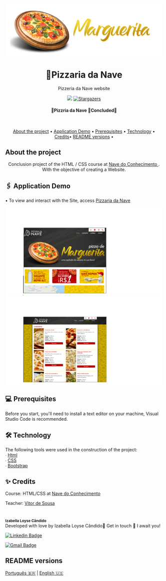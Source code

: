 <p align="center">
<img src="./ASSETS/slides1.png" width="500">
</p>


<h1 align="center" > 🍕Pizzaria da Nave</h1>

<p align="center">Pizzeria da Nave website</p>

<p align="center">
<img src="https://img.shields.io/static/v1?label=Site&message=PizzariadaNave&color=efca11&style=for-the-badge&logo=ghost">


<a href="https://github.com/IzabellaLoyse/Site-Pizzaria-Nave/stargazers">
<img alt="Stargazers" src="https://img.shields.io/github/stars/IzabellaLoyse/README.md?style=social">
  </a>
</p>

<h4 align="center">
🍕Pizzria da Nave 🍕Concluded📌
</h4>

<br>
<p align="center">
 <a href="#sobre">About the project</a> •
 <a href="#aplicacao"> Application Demo</a> • 
 <a href="#requesitos"> Prerequisites</a> • 
 <a href="#tecnologias">Technology</a> • 
 <a href="#creditos">Credits</a>• 
 <a href="#versoes">README versions</a> • 



<h2 id="sobre"> About the project </h2>
<p align="center">
Conclusion project of the HTML / CSS course at <a href="https://navedoconhecimento.rio/"> Nave do Conhecimento </a>. With the objective of creating a Website.
</p>

<h2 id="aplicacao">🖇️ Application Demo</h2>

• To view and interact with the Site, access <a href="https://pizzaria-nave.vercel.app/Index.html">Pizzaria da Nave </a>
<p align="center">
<img src="./ASSETS/Pizzaplace.png" width="500">
<img src="./ASSETS/Cardapio.png" width=500>

<h2  id="requesitos">💻 Prerequisites</h2>
<p>
Before you start, you'll need to install a text editor on your machine,
Visual Studio Code is recommended.
</p>

<h2 id="tecnologias">  🛠 Technology</h2>
<p>
	The following tools were used in the construction of the project:<br>
∙	<a href="#">Html</a> <br>
∙	<a href="#">CSS</a> <br>
∙	<a href="https://getbootstrap.com/">Bootstrap</a> <br>

<h2 id="creditos">✨ Credits</h2>
<p>
Course: HTML/CSS at <a href="https://navedoconhecimento.rio/"> Nave do Conhecimento </a><br>

Teacher: <a href="https://github.com/vitordesousa">Vitor de Sousa </a><br>
<br>
<img style="border-radius: 50%;" src="https://avatars0.githubusercontent.com/u/68293229?s=400&u=53bb8758c240bbb4bf029af8299d4c047e7a4288&v=4" width="100px;" alt=""/>
 <br />
 <sub><b>Izabella Loyse Cândido</b></sub> <br>
 Developed with love by Izabella Loyse Cândido💙
 Get in touch 📝 I await you!
 <br>

</p>

[![Linkedin Badge](https://img.shields.io/badge/-IzabellaLoyseCandido-blue?style=flat-square&logo=Linkedin&logoColor=white&link=https://www.linkedin.com/in/izabella-loyse-candido//)](https://www.linkedin.com/in/izabella-loyse-candido/) 

[![Gmail Badge](https://img.shields.io/badge/-izabellaloyse13@gmail.com-c14438?style=flat-square&logo=Gmail&logoColor=white&link=mailto:izabellaloyse13@gmail.com)](mailto:izabellaloyse13@gmail.com)

<h2 id="versoes">README versions</h2>
<p>
<a href="https://github.com/IzabellaLoyse/Pizzaria-Nave/blob/master/README.md">Português 🇧🇷</a> | 
<a href="https://github.com/IzabellaLoyse/Pizzaria-Nave/blob/master/README-en.md">English 🇺🇸</a>
</p>